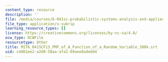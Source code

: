 ```yaml
---
content_type: resource
description: ''
file: /media/courses/6-041sc-probabilistic-systems-analysis-and-applied-probability-fall-2013/c4861ee2a2d058aaafa269aee8adedd4_MIT6_041SCF13_PMF_of_A_Function_of_a_Random_Variable_300k.vtt
file_type: application/x-subrip
learning_resource_types: []
license: https://creativecommons.org/licenses/by-nc-sa/4.0/
ocw_type: OCWFile
resourcetype: Other
title: MIT6_041SCF13_PMF_of_A_Function_of_a_Random_Variable_300k.srt
uid: c4861ee2-a2d0-58aa-afa2-69aee8adedd4
---
```

